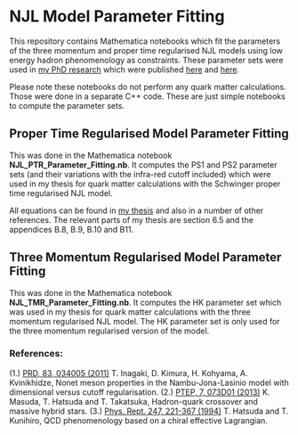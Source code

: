 # NJL Model Parameter Fitting

This repository contains Mathematica notebooks which fit the parameters of the three momentum and proper time
regularised NJL models using low energy hadron phenomenology as constraints.
These parameter sets were used in [my PhD research](https://inspirehep.net/record/1495499/files/02whole.pdf) which were published [here](https://journals.aps.org/prc/abstract/10.1103/PhysRevC.93.035807) and [here](https://www.sciencedirect.com/science/article/pii/S0370269316305627?via%3Dihub).


Please note these notebooks do not perform any quark matter calculations. Those were done in a separate C++ code. These are just simple notebooks to compute the parameter sets.

## Proper Time Regularised Model Parameter Fitting

This was done in the Mathematica notebook **NJL_PTR_Parameter_Fitting.nb**. It computes the PS1 and PS2 parameter sets (and their variations with the infra-red cutoff included) which were used in my thesis for quark matter calculations with the Schwinger proper time regularised NJL model.    

All equations can be found in [my thesis](https://inspirehep.net/record/1495499/files/02whole.pdf) and also in a number of other references. The relevant parts of my thesis are section 6.5 and the appendices B.8, B.9, B.10 and B11.

## Three Momentum Regularised Model Parameter Fitting

This was done in the Mathematica notebook **NJL_TMR_Parameter_Fitting.nb**. It computes the HK parameter set which was used in my thesis for quark matter calculations with the three momentum regularised NJL model. The HK parameter set is only used for the three momentum regularised version of the model.

### References:

(1.) [PRD, 83, 034005 (2011)](https://journals.aps.org/prd/abstract/10.1103/PhysRevD.83.034005) T. Inagaki, D. Kimura, H. Kohyama, A. Kvinikhidze, Nonet meson properties in the Nambu-Jona-Lasinio model with dimensional versus cutoff regularisation.
(2.) [PTEP, 7, 073D01 (2013)](https://academic.oup.com/ptep/article/2013/7/073D01/1571314) K. Masuda, T. Hatsuda and T. Takatsuka, Hadron-quark crossover and massive hybrid stars.
(3.) [Phys. Rept. 247, 221-367 (1994)](https://www.sciencedirect.com/science/article/abs/pii/0370157394900221) T. Hatsuda and T. Kunihiro, QCD phenomenology based on a chiral effective Lagrangian.
